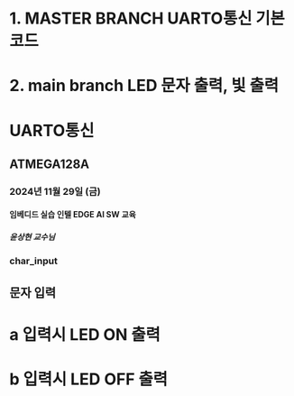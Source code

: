 # 1. MASTER BRANCH UARTO통신 기본코드
# 2. main branch LED 문자 출력, 빛 출력
# UARTO통신
## ATMEGA128A
### 2024년 11월 29일 (금)
#### 임베디드 실습 인텔 EDGE AI SW 교육
#####  윤상현 교수님

### char_input
## 문자 입력
# a 입력시 LED ON 출력
# b 입력시 LED OFF 출력
